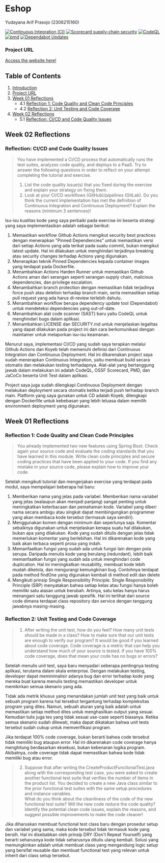 # Eshop
Yudayana Arif Prasojo (2306215160)

[![Continuous Integration (CI)](https://github.com/ryuun1corn/eshop/actions/workflows/ci.yml/badge.svg)](https://github.com/ryuun1corn/eshop/actions/workflows/ci.yml)
[![Scorecard supply-chain security](https://github.com/ryuun1corn/eshop/actions/workflows/scorecard.yml/badge.svg)](https://github.com/ryuun1corn/eshop/actions/workflows/scorecard.yml)
[![CodeQL](https://github.com/ryuun1corn/eshop/actions/workflows/codeql.yml/badge.svg)](https://github.com/ryuun1corn/eshop/actions/workflows/codeql.yml)
[![pmd](https://github.com/ryuun1corn/eshop/actions/workflows/pmd.yml/badge.svg)](https://github.com/ryuun1corn/eshop/actions/workflows/pmd.yml)
[![Dependabot Updates](https://github.com/ryuun1corn/eshop/actions/workflows/dependabot/dependabot-updates/badge.svg)](https://github.com/ryuun1corn/eshop/actions/workflows/dependabot/dependabot-updates)

### Project URL
[Access the website here!](https://confused-rosalia-adpro-ryuun1corn-3ce73902.koyeb.app/)

## Table of Contents
1. [Introduction](#Eshop)
2. [Project URL](#project-url)
3. [Week 01 Reflections](#week-01-reflections)
    - 4.1 [Reflection 1: Code Quality and Clean Code Principles](#reflection-1-code-quality-and-clean-code-principles)
    - 4.2 [Reflection 2: Unit Testing and Code Coverage](#reflection-2-unit-testing-and-code-coverage)
4. [Week 02 Reflections](#week-02-reflections)
    - 5.1 [Reflection: CI/CD and Code Quality Issues](#reflection-cicd-and-code-quality-issues)


## Week 02 Reflections

### Reflection: CI/CD and Code Quality Issues
> You have implemented a CI/CD process that automatically runs the test suites, analyzes code quality, and deploys to a PaaS. Try to answer the following questions in order to reflect on your attempt completing the tutorial and exercise.
> 1. List the code quality issue(s) that you fixed during the exercise and explain your strategy on fixing them.
> 2. Look at your CI/CD workflows (GitHub)/pipelines (GitLab). Do you think the current implementation has met the definition of Continuous Integration and Continuous Deployment? Explain the reasons (minimum 3 sentences)!

Isu-isu kualitas kode yang saya perbaiki pada exercise ini beserta strategi yang saya implementasikan adalah sebagai berikut:
1. Memastikan workflow Github Actions mengikut security best practices dengan menerapkan "Pinned Dependencies" untuk memastikan versi dari setiap Actions yang ada terikat pada suatu commit, bukan mengikut latest update. Hal ini dilakukan untuk menghindari terjadinya breaking atau security changes terhadap Actions yang digunakan.
2. Menerapkan teknik Pinned Dependencies kepada container images yang terdapat pada Dockerfile.
3. Menambahkan Actions Harden Runner untuk memastikan Github Actions aman dari serangan seperti serangan supply chain, malicious dependencies, dan privilege escalation.
4. Menambahkan branch protection dengan memastikan tidak terjadinya force push atau deletion terhadap branch main, serta memastikan setiap pull request yang ada harus di-review terlebih dahulu.
5. Menambahkan workflow berupa dependency update tool (Dependabot) untuk mendeteksi dependencies yang out-of-date.
6. Menambahkan alat code scanner (SAST) baru yaitu CodeQL untuk menghindari bugs dalam aplikasi.
7. Menambahkan LICENSE dan SECURITY.md untuk menjelaskan legalitas yang dapat dilakukan pada project ini dan cara berkomunikasi dengan maintainer untuk melaporkan isu-isu keamanan.

Menurut saya, implementasi CI/CD yang sudah saya terapkan melalui Github Actions dan Koyeb telah memenuhi definisi dari Continuous Integration dan Continuous Deployment. Hal ini dikarenakan project saya sudah menerapkan Continuous Integration, yaitu membuat build secara otomatis dan melakukan testing terhadapnya. Alat-alat yang bertanggung jawab dalam melakukan ini adalah CodeQL, OSSF Scorecard, PMD, dan JaCoCo beserta Unit Test dalam aplikasi.

Project saya juga sudah dilengkapi Continuous Deployment dengan melakukan deployment secara otomatis ketika terjadi push terhadap branch main. Platform yang saya gunakan untuk CD adalah Koyeb, dilengkapi dengan Dockerfile untuk kebebasan yang lebih leluasa dalam memilih environment deployment yang digunakan. 

## Week 01 Reflections

### Reflection 1: Code Quality and Clean Code Principles
> You already implemented two new features using Spring Boot. Check again your source code and evaluate the coding standards that you have learned in this module. Write clean code principles and secure coding practices that have been applied to your code.  If you find any mistake in your source code, please explain how to improve your code.

Setelah mengikuti tutorial dan mengerjakan exercise yang terdapat pada modul, saya mempelajari beberapa hal baru:
1. Memberikan nama yang jelas pada variabel. Memberikan nama variabel yang jelas (walaupun akan menjadi panjang) sangat penting untuk meningkatkan keterbacaan dan pemahaman kode. Variabel yang diberi nama secara ambigu atau singkat dapat membingungkan programmer yang akan membaca kode tersebut (termasuk saya sendiri). 
2. Menggunakan komen dengan minimum dan seperlunya saja. Komentar sebaiknya digunakan untuk menjelaskan kenapa suatu hal dilakukan, bukan apa yang dilakukan. Kode yang sudah ditulis dengan jelas tidak memerlukan komentar yang berlebihan. Hal ini dikarenakan kode yang baik akan terbaca seperti prosa yang indah.
3. Memanfaatkan fungsi yang sudah ada untuk fungsi lain dengan pola serupa. Daripada menulis kode yang berulang (redundant), lebih baik memanfaatkan fungsi yang sudah ada untuk menghindari code duplication. Hal ini meningkatkan reusability, membuat kode lebih mudah dikelola, dan mengurangi kemungkinan bug. Contohnya terdapat pada method findOne yang digunakan kembali di method edit dan delete
4. Mengikuti prinsip Single Responsibility Principle. Single Responsibility Principle (SRP) menyatakan bahwa setiap kelas atau fungsi hanya boleh memiliki satu alasan untuk berubah. Artinya, satu kelas hanya harus menangani satu tanggung jawab spesifik. Hal ini terlihat dari source code dimana terdapat class repository dan service dengan tanggung jawabnya masing-masing.

### Reflection 2: Unit Testing and Code Coverage
> 1. After writing the unit test, how do you feel? How many unit tests should be made in a class? How to make sure that our unit tests are enough to verify our program? It would be good if you learned about code coverage. Code coverage is a metric that can help you understand how much of your source is tested. If you have 100% code coverage, does that mean your code has no bugs or errors? 

Setelah menulis unit test, saya baru menyadari seberapa pentingnya testing aplikasi, terutama dalam skala enterprise. Dengan melakukan testing, developer dapat meminimalisir adanya bug dan error terhadap kode yang mereka buat karena menulis testing memastikan developer untuk memikirkan semua skenario yang ada. 

Tidak ada metrik khusus yang menandakan jumlah unit test yang baik untuk sebuah program karena hal tersebut tergantung terhadap kompleksitas program yang dites. Namun, sebuah aturan yang baik adalah untuk memastikan setiap method dites untuk menghasilkan output yang sesuai. Kemudian tulis juga tes yang tidak sesuai use-case seperti biasanya. Ketika semua skenario sudah dilewati, maka dapat dikatakan bahwa unit tests tersebut sudah cukup untuk memverifikasi program.

Jika terdapat 100% code coverage, bukan berarti bahwa code tersebut tidak memiliki bug ataupun error. Hal ini dikarenakan code coverage hanya menghitung berdasarkan eksekusi, bukan kebenaran logika program. Akibatnya, code coverage tidak dapat memastikan bahwa kode tidak memiliki bug atau error.

> 2. Suppose that after writing the CreateProductFunctionalTest.java along with the corresponding test case, you were asked to create another functional test suite that verifies the number of items in the product list. You decided to create a new Java class similar to the prior functional test suites with the same setup procedures and instance variables.  
> What do you think about the cleanliness of the code of the new functional test suite? Will the new code reduce the code quality? Identify the potential clean code issues, explain the reasons, and suggest possible improvements to make the code cleaner! 

Jika diharuskan membuat functional test class baru dengan prosedur setup dan variabel yang sama, maka kode tersebut tidak termasuk kode yang bersih. Hal ini disebabkan oleh prinsip DRY (Don't Repeat Yourself) yang berarti seharusnya kode tidak seharusnya ditulis ulang kembali. Solusi yang memungkinkan adalah untuk membuat class yang mengandung logic setup yang bersifat reusable dan membuat functional test yang relevan untuk inherit dari class setup tersebut.
